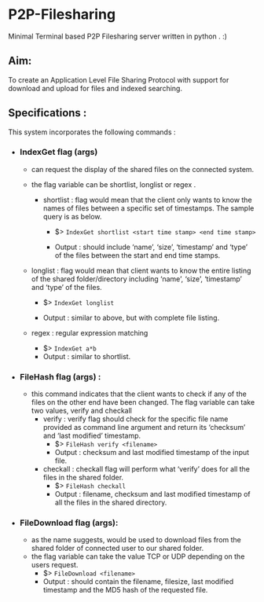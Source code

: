 # P2P-Filesharing

Minimal Terminal based P2P Filesharing server written in python . :)

## Aim:

To create an Application Level File Sharing Protocol with support for download and
upload for files and indexed searching.
## Specifications :
  This system incorporates the following commands :
  - ### IndexGet flag (args)
 
    -  can request the display of the shared files on the connected system.
  
    - the flag variable can be shortlist, longlist or regex .
  
      - shortlist :
      flag would mean that the client only wants to know the names of files between a specific set of timestamps. The sample query
      is as below.

        - $> `IndexGet shortlist <start time stamp> <end time stamp>`

        - Output : should include ‘name’, ‘size’, ‘timestamp’ and ‘type’ of the files between the start and end time stamps.

     - longlist : flag would mean that client wants to know the entire listing of the shared folder/directory including ‘name’, ‘size’, ‘timestamp’ and ‘type’ of the files.

        - $> `IndexGet longlist`  

        - Output : similar to above, but with complete file listing.

      - regex : regular expression matching
        - $> `IndexGet a*b`
        - Output : similar to shortlist.
- ### FileHash flag (args) :
  - this command indicates that the client wants to check if any of the files on the other end have been changed. The flag variable can take two values, verify and checkall
      - verify : verify flag should check for the specific file name provided as command line argument and return its ‘checksum’ and ‘last modified’ timestamp.
        - $> `FileHash verify <filename>`
        - Output : checksum and last modified timestamp of the input file.
    - checkall : checkall flag will perform what ‘verify’ does for all the files in the shared folder.
        - $> `FileHash checkall`
        - Output : filename, checksum and last modified timestamp of all the files in the shared directory.
- ### FileDownload flag (args):
  - as the name suggests, would be used to download files from the shared folder of connected user to our shared folder.
  - the flag variable can take the value TCP or UDP depending on the users request. 
    - $> `FileDownload <filename>`
    - Output : should contain the filename, filesize, last modified timestamp
    and the MD5 hash of the requested file.
